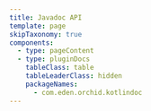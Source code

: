 ```yaml
---
title: Javadoc API
template: page
skipTaxonomy: true
components:
  - type: pageContent
  - type: pluginDocs
    tableClass: table
    tableLeaderClass: hidden
    packageNames: 
      - com.eden.orchid.kotlindoc
---
```

